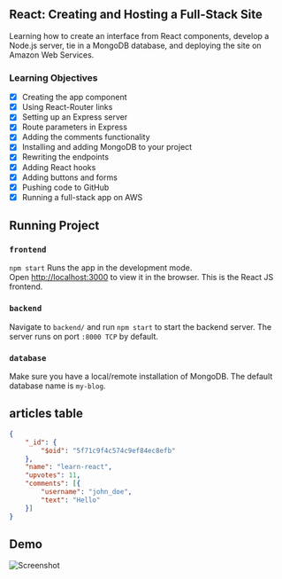 ## React: Creating and Hosting a Full-Stack Site
Learning how to create an interface from React components, develop a Node.js server, tie in a MongoDB database, and deploying the site on Amazon Web Services.

### Learning Objectives
- [x] Creating the app component
- [x] Using React-Router links
- [x] Setting up an Express server
- [x] Route parameters in Express
- [x] Adding the comments functionality
- [x] Installing and adding MongoDB to your project
- [x] Rewriting the endpoints
- [x] Adding React hooks
- [x] Adding buttons and forms
- [x] Pushing code to GitHub
- [x] Running a full-stack app on AWS

## Running Project
### `frontend`

`npm start` Runs the app in the development mode.<br>
Open [http://localhost:3000](http://localhost:3000) to view it in the browser. This is the React JS frontend. 

### `backend`
Navigate to `backend/` and run `npm start` to start the backend server. The server runs on port `:8000 TCP` by default. 

### `database`

Make sure you have a local/remote installation of MongoDB. The default database name is `my-blog`.

articles table
----

```json
{
    "_id": {
        "$oid": "5f71c9f4c574c9ef84ec8efb"
    },
    "name": "learn-react",
    "upvotes": 11,
    "comments": [{
        "username": "john_doe",
        "text": "Hello"
    }]
}
```
## Demo
![Screenshot](https://github.com/mwizasimbeye11/learning-reactjs-linkedin/blob/master/screenshot.png?raw=true)


